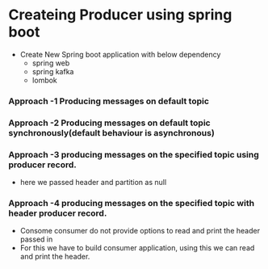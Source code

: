 # Createing Producer using spring boot
  - Create New Spring boot application with below dependency
     - spring web
     - spring kafka
     - lombok
### Approach -1 Producing messages on default topic 
### Approach -2 Producing messages on default topic synchronously(default behaviour is asynchronous)
### Approach -3 producing messages on the specified topic using producer record.
 - here we passed header and partition as null
### Approach -4 producing messages on the specified topic with header producer record.
  - Consome consumer do not provide options to read and print the header passed in
  - For this we have to build consumer application, using this we can read and print the header.
  


